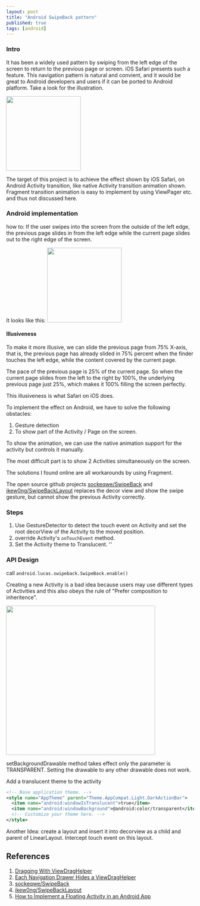 ```yaml
---
layout: post
title: "Android SwipeBack pattern"
published: true
tags: [android]
---
```


### Intro
It has been a widely used pattern by swiping from the left edge of the screen to return to the previous page or screen. iOS Safari presents such a feature. This navigation pattern is natural and convient, and it would be great to Android developers and users if it can be ported to Android platform.
Take a look for the illustration.

<img src="http://media.idownloadblog.com/wp-content/uploads/2013/09/Back-and-forward-iOS-7-safari.gif" width=200 />

The target of this project is to achieve the effect shown by iOS Safari, on Android Activity transition, like native Activity transition animation shown. Fragment transition animation is easy to implement by using ViewPager etc. and thus not discussed here.  
### Android implementation
how to:
If the user swipes into the screen from the outside of the left edge, the previous page slides in from the left edge while the current page slides out to the right edge of the screen.

It looks like this:
<img src="" width=200px />

#### Illusiveness
To make it more illusive, we can slide the previous page from 75% X-axis, that is, the previous page has already slided in 75% percent when the finder touches the left edge, while the content covered by the current page.

The pace of the previous page is 25% of the current page. So when the current page slides from the left to the right by 100%, the underlying previous page just 25%, which makes it 100% filling the screen perfectly.

This illusiveness is what Safari on iOS does.

To implement the effect on Android, we have to solve the following obstacles:
1. Gesture detection
2. To show part of the Activity / Page on the screen.


To show the animation, we can use the native animation support for the activity but controls it manually.

The most difficult part is to show 2 Activities simultaneously on the screen.

The solutions I found online are all workarounds by using Fragment.

The open source github projects [sockeqwe/SwipeBack](https://github.com/sockeqwe/SwipeBack)
and [ikew0ng/SwipeBackLayout](https://github.com/ikew0ng/SwipeBackLayout)
replaces the decor view and show the swipe gesture, but cannot show the previous Activity correctly.

### Steps
1. Use GestureDetector to detect the touch event on Activity and set the root decorView of the Activity to the moved position.
2. override Activity's `onTouchEvent` method.
3. Set the Activity theme to Translucent. ''

### API Design
call `android.lucas.swipeback.SwipeBack.enable()`

Creating a new Activity is a bad idea because users may use different types of Activities and this also obeys the rule of "Prefer composition to inheritence".

<img src="http://progx.org/users/Gfx/android/window_background_root.png" width=400 />

setBackgroundDrawable method takes effect only the parameter is TRANSPARENT. Setting the drawable to any other drawable does not work.

Add a translucent theme to the activity
```xml
<!-- Base application theme. -->
<style name="AppTheme" parent="Theme.AppCompat.Light.DarkActionBar">
  <item name="android:windowIsTranslucent">true</item>
  <item name="android:windowBackground">@android:color/transparent</item>
  <!-- Customize your theme here. -->
</style>
```


Another Idea:
create a layout and insert it into decorview as a child and parent of LinearLayout. Intercept touch event on this layout. 
## References

1. [Dragging With ViewDragHelper](http://fedepaol.github.io/blog/2014/09/01/dragging-with-viewdraghelper/)
1. [Each Navigation Drawer Hides a ViewDragHelper](http://flavienlaurent.com/blog/2013/08/28/each-navigation-drawer-hides-a-viewdraghelper/)
1. [sockeqwe/SwipeBack](https://github.com/sockeqwe/SwipeBack)
1. [ikew0ng/SwipeBackLayout](https://github.com/ikew0ng/SwipeBackLayout)
1. [How to Implement a Floating Activity in an Android App](http://cases.azoft.com/android-tutorial-floating-activity/)
